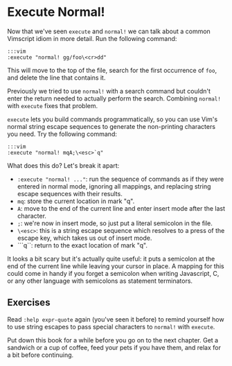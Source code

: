 Execute Normal!
===============

Now that we've seen `execute` and `normal!` we can talk about a common Vimscript
idiom in more detail.  Run the following command:

    :::vim
    :execute "normal! gg/foo\<cr>dd"

This will move to the top of the file, search for the first occurrence of `foo`,
and delete the line that contains it.

Previously we tried to use `normal!` with a search command but couldn't enter
the return needed to actually perform the search.  Combining `normal!` with
`execute` fixes that problem.

`execute` lets you build commands programmatically, so you can use Vim's normal
string escape sequences to generate the non-printing characters you need.  Try
the following command:

    :::vim
    :execute "normal! mqA;\<esc>`q"

What does this do?  Let's break it apart:

* `:execute "normal! ..."`: run the sequence of commands as if they were entered
  in normal mode, ignoring all mappings, and replacing string escape sequences
  with their results.
* `mq`: store the current location in mark "q".
* `A`: move to the end of the current line and enter insert mode after the last
  character.
* `;`: we're now in insert mode, so just put a literal semicolon in the file.
* `\<esc>`: this is a string escape sequence which resolves to a press of the
  escape key, which takes us out of insert mode.
* ```q``: return to the exact location of mark "q".

It looks a bit scary but it's actually quite useful: it puts a semicolon at the
end of the current line while leaving your cursor in place.  A mapping for this
could come in handy if you forget a semicolon when writing Javascript, C, or any
other language with semicolons as statement terminators.

Exercises
---------

Read `:help expr-quote` again (you've seen it before) to remind yourself how to
use string escapes to pass special characters to `normal!` with `execute`.

Put down this book for a while before you go on to the next chapter.  Get
a sandwich or a cup of coffee, feed your pets if you have them, and relax for
a bit before continuing.
